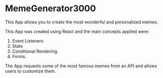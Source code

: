 # MemeGenerator3000
This App allows you to create the most wonderful and personalized memes. 

This App was created using React and the main concepts applied were: 

1. Event Listeners
2. State
3. Conditional Rendering. 
4. Forms. 

The App requests some of the most famous memes from an API and allows users to customize them. 
